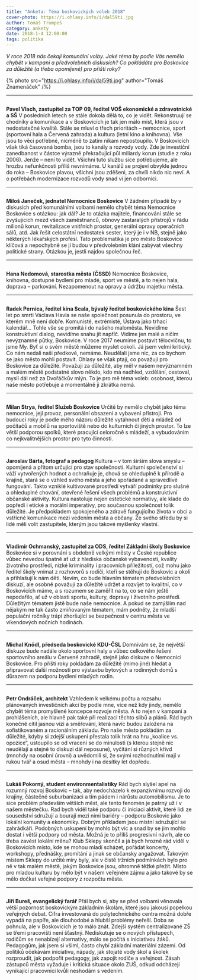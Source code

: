 ```yaml
---
title: "Anketa: Téma boskovických voleb 2018"
cover-photo: https://i.ohlasy.info/i/dal59ti.jpg
author: Tomáš Trumpeš
category: ankety
date: 2018-1-4 12:00:00
tags: politika
---
```


*V roce 2018 nás čekají komunální volby. Jaké téma by podle Vás nemělo chybět v kampani a předvolebních diskusích? Co pokládáte pro Boskovice za důležité (a třeba opomíjené) pro příští roky?*

{% photo src="https://i.ohlasy.info/i/dal59ti.jpg" author="Tomáš Znamenáček" /%}

---

<img class="profile-picture" src="https://i.ohlasy.info/i/v8n6mm3.jpg" alt="" />

**Pavel Vlach, zastupitel za TOP 09, ředitel VOŠ ekonomické a zdravotnické a SŠ**
V posledních letech se stále dokola dělá to, co je vidět. Rekonstruují se chodníky a komunikace a v Boskovicích je tak jen málo míst, která jsou v nedostatečné kvalitě. Stále se mluví o třech prioritách – nemocnice, sport (sportovní hala a Červená zahrada) a kultura (letní kino a knihovna). Vše jsou to věci potřebné, nicméně to zatím nikam nepostoupilo. V Boskovicích však tiká časovaná bomba, jsou to kanály a rozvody vody. Zde je investiční zanedbanost v částce výrazně překračující půl miliardy korun (studie z roku 2006). Jenže – není to vidět. Všichni tuto službu sice potřebujeme, ale hrozbu nefunkčnosti příliš nevnímáme. U kanálů se projeví obvykle jednou do roka – Boskovice plavou, všichni jsou zděšeni, za chvíli nikdo nic neví. A o potřebách modernizace rozvodů vody snad ví jen odborníci.

---

<img class="profile-picture" src="https://i.ohlasy.info/i/wv6cz34.jpg" alt="" />

**Miloš Janeček, jednatel Nemocnice Boskovice**
V žádném případě by v diskusích před komunálními volbami nemělo chybět téma Nemocnice Boskovice s otázkou: jak dál? Je to otázka majitele, financování stále se zvyšujících mezd všech zaměstnanců, obnovy zastaralých přístrojů v řádu milionů korun, revitalizace vnitřních prostor, generální opravy operačních sálů, atd. Jak řešit celostátní nedostatek sester, který je i v NB, stejně jako některých lékařských profesí. Tato problematika je pro město Boskovice klíčová a nepochybně se jí budou v předvolebním klání zabývat všechny politické strany. Otázkou je, jestli najdou společnou řeč.

---

<img class="profile-picture" src="https://i.ohlasy.info/i/m1ms5yt.jpg" alt="" />

**Hana Nedomová, starostka města (ČSSD)**
Nemocnice Boskovice, knihovna, dostupné bydlení pro mladé, sport ve městě, a to nejen hala, doprava – parkování. Nezapomenout na opravy a údržbu majetku města.

---

<img class="profile-picture" src="https://i.ohlasy.info/i/tautmcu.jpg" alt="" />

**Radek Pernica, ředitel kina Scala, bývalý ředitel boskovického kina**
Šest let po smrti Václava Havla se naše společnost posunula do prostoru, ve kterém mně není dobře. Komunisté, extrémisté, Ústava jako trhací kalendář… Tohle vše se promítá i do našeho maloměsta. Nevidíme konstruktivní dialog, nevidíme snahu jít napříč. Vidíme jen malé a ničím nevýznamné půtky, Boskovice. V roce 2017 neumíme postavit tělocvičnu, to jsme My. Byť si o svém městě můžeme myslet cokoli. Já jsem velmi kritický. Co nám nedali naši předkové, nemáme. Neudělali jsme nic, za co bychom se jako město mohli postavit. Ohlasy se však ptají, co považuji pro Boskovice za důležité. Považuji za důležité, aby měl v našem nevýznamném a malém městě podstatné slovo někdo, kdo má nadhled, vzdělání, cestoval, myslí dál než za Dvořáčkův mlýn. To je pro mě téma voleb: osobnost, kterou naše město potřebuje a momentálně ji zkrátka nemá.

---

<img class="profile-picture" src="https://i.ohlasy.info/i/fctoipy.jpg" alt="" />

**Milan Strya, ředitel Služeb Boskovice**
Určitě by nemělo chybět jako téma nemocnice, její provoz, personální obsazení a vybavení přístroji. Pro budoucí roky je podle mého názoru důležité vytáhnout děti a mládež od počítačů a mobilů na sportoviště nebo do kulturních či jiných prostor. To lze větší podporou spolků, které pracující celoročně s mládeží, a vybudováním co nejkvalitnějších prostor pro tyto činnosti.

---

<img class="profile-picture" src="https://i.ohlasy.info/i/e3cjfs0.jpg" alt="" />

**Jaroslav Bárta, fotograf a pedagog**
Kultura – v tom širším slova smyslu – opomíjená a přitom určující pro stav společnosti. Kulturní společenství si váží vytvořených hodnot a ochraňuje je, chová se ohleduplně k přírodě a krajině, stará se o vzhled svého města a jeho spořádané a spravedlivé fungování. Takto vzniklé kultivované prostředí vytváří podmínky pro slušné a ohleduplné chování, otevřené řešení všech problémů a konstruktivní občanské aktivity. Kultura nastoluje nejen estetické normativy, ale klade do popředí i etické a morální imperativy, pro současnou společnost tolik důležité. Je předpokladem spokojeného a zdravě fungujícího života v obci a vstřícné komunikace mezi vedením města a občany. Ze svého středu by si lidé měli volit zastupitele, kterým jsou takové myšlenky vlastní.

---

<img class="profile-picture" src="https://i.ohlasy.info/i/pde4bd7.jpg" alt="" />

**Vladimír Ochmanský, zastupitel za ODS, ředitel Základní školy Boskovice**
Boskovice si v porovnání s obdobně velkými městy v České republice vůbec nevedou špatně ať už z hlediska občanské vybavenosti, kvality životního prostředí, nízké kriminality i pracovních příležitostí, což mohu jako ředitel školy vnímat z rozhovorů s rodiči, kteří se stěhují do Boskovic a okolí a přihlašují k nám děti. Nevím, co bude hlavním tématem předvolebních diskuzí, ale osobně považuji za důležité udržet a rozvíjet to kvalitní, co v Boskovicích máme, a s rozumem se zaměřit na to, co se nám ještě nepodařilo, ať už v oblasti sportu, kultury, dopravy i životního prostředí. Důležitým tématem jistě bude naše nemocnice. A pokud se zamýšlím nad nějakým ne tak často zmiňovaným tématem, mám podněty, že mladší populační ročníky trápí zhoršující se bezpečnost v centru města ve víkendových nočních hodinách.

---

<img class="profile-picture" src="https://i.ohlasy.info/i/m80lmlh.jpg" alt="" />

**Michal Knödl, předseda boskovické KDU-ČSL**
Domnívám se, že největší diskuze bude nadále okolo sportovní haly a vůbec celkového řešení sportovního areálu v Červené zahradě, stejně jako diskuze o Nemocnici Boskovice. Pro příští roky pokládám za důležité (mimo jiné) hledat a připravovat další možnosti pro výstavbu bytových a rodinných domů s důrazem na podporu bydlení mladých rodin. 

---

<img class="profile-picture" src="https://i.ohlasy.info/i/doqbqto.jpg" alt="" />

**Petr Ondráček, architekt**
Vzhledem k velkému počtu a rozsahu plánovaných investičních akcí by podle mne, více než kdy jindy, nemělo chybět téma promyšlené koncepce rozvoje města. A to nejen v kampani a prohlášeních, ale hlavně pak také při realizaci těchto slibů a plánů. Rád bych konečně cítil jasnou vizi a směřování, která navíc budou založena na sofistikovaném a racionálním základu. Pro naše město pokládám za důležité, kdyby si zdejší uskupení přestala tolik hrát na hru „koalice vs. opozice“, ustoupilo se od vracení se do minulosti (s kterou stejně nic neudělají a stejně to diskuzi dál neposune), vyčítání si různých křivd (mnohdy na osobní úrovni) a uvědomili si, že svými rozhodnutími mají v rukou tvář a osud města – mnohdy i na desítky let dopředu.

---

<img class="profile-picture" src="https://i.ohlasy.info/i/lu5pyol.jpg" alt="" />

**Lukáš Pokorný, student environmentalistiky**
Rád bych slyšel apel na rozumný rozvoj Boskovic – tak, aby nedocházelo k expanzivnímu rozvoji do krajiny, částečné suburbanizaci a tím pádem i nárůstu automobilismu. Je to sice problém především větších měst, ale tento fenomén je patrný už i v našem městečku. Rad bych viděl také podporu či iniciaci aktivit, které lidi ze sousedství sdružují a bourají mezi nimi bariéry – podporu Boskovic jako lokální komunity a ekonomiky. Dobrým příkladem jsou místní sdružující se zahrádkáři. Podobných uskupení by mohlo být víc a snad by se jim mohlo dostat i větší podpory od města. Možná je to příliš progresivní návrh, ale co třeba zavést lokální měnu? Klub Sklepy skončil a já bych hrozně rád viděl v Boskovicích místo, kde se mohou mladí scházet, pořádat koncerty, workshopy, přednášky, promítání a jinak se občansky angažovat. Takovým místem Sklepy do určité míry byly, ale v čistě tržních podmínkách bylo pro ně v tak malém městě, jakým Boskovice jsou, ohromně těžké přežít. Místo pro mladou kulturu by mělo být v našem veřejném zájmu a jako takové by se mělo dočkat veřejné podpory z rozpočtu města.

---

<img class="profile-picture" src="https://i.ohlasy.info/i/owq54ve.jpg" alt="" />

**Jiří Bureš, evangelický farář**
Přál bych si, aby se před volbami věnovala větší pozornost boskovickým základním školám, které jsou jakousi popelkou veřejných debat. Cifra investovaná do polytechnického centra možná dobře vypadá na papíře, ale dlouhodobé a hlubší problémy neřeší. Doba se pohnula, ale v Boskovicích je to málo znát. Zdejší systém centralizované ZŠ se třemi pracovišti není šťastný. Nediskutuje se o nových přístupech, rodičům se nenabízejí alternativy, málo se počítá s iniciativou žáků. Pedagogům, jak jsem si všiml, často chybí základní materiální zázemí. Od politiků očekávám iniciativu, nápady, jak stojaté vody škol a školek rozproudit, jak podpořit pedagogy, jak zapojit rodiče a veřejnost. Zásah zástupců města vyžaduje i kritická situace okolo ZUŠ, odkud odcházejí vynikající pracovníci kvůli neshodám s vedením.
